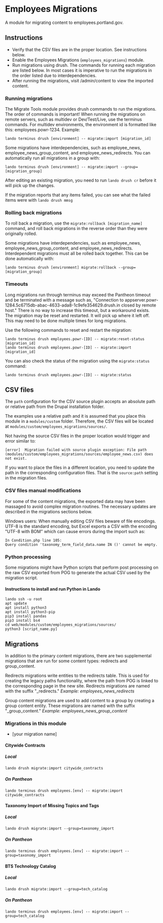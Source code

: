 # Employees Migrations

A module for migrating content to employees.portland.gov.

## Instructions

- Verify that the CSV files are in the proper location. See instructions below.
- Enable the Employees Migrations (`employees_migrations`) module.
- Run migrations using drush. The commands for running each migration are listed below. In most cases it is imperative to run the migrations in the order listed due to interdependencies.
- After running the migrations, visit /admin/content to view the imported content.

### Running migrations

The Migrate Tools module provides drush commands to run the migrations. The order of commands is important! When running the migrations on remote servers, such as multidev or Dev/Test/Live, use the terminus commands. For multidev environments, the environment id is formatted like this: employees.powr-1234. Example:

```
lando terminus drush [environment] -- migrate:import [migration_id]
```

Some migrations have interdependencies, such as employee_news, employee_news_group_content, and employee_news_redirects. You can automatically run all migrations in a group with:

```
lando terminus drush [environment] -- migrate:import --group=[migration_group]
```

After editing an existing migration, you need to run `lando drush cr` before it will pick up the changes.

If the migration reports that any items failed, you can see what the failed items were with `lando drush mmsg`

### Rolling back migrations

To roll back a migration, use the `migrate:rollback [migration_name]` command, and roll back migrations in the reverse order than they were originally rolled.

Some migrations have interdependencies, such as employee_news, employee_news_group_content, and employee_news_redirects. Interdependent migrations must all be rolled back together. This can be done automatically with:

```
lando terminus drush [environment] migrate:rollback --group=[migration_group]
```

### Timeouts

Long migrations run through terminus may exceed the Pantheon timeout and be terminated with a message such as, "Connection to appserver.powr-1284.5c6715db-abac-4633-ada8-1c9efe354629.drush.in closed by remote host." There is no way to increase this timeout, but a workaround exists. The migration may be reset and restarted. It will pick up where it left off. This may need to be done multiple times for long migrations.

Use the following commands to reset and restart the migration:

```
lando terminus drush employees.powr-[ID] -- migrate:reset-status [migration_id]
lando terminus drush employees.powr-[ID] -- migrate:import [migration_id]
```

You can also check the status of the migration using the `migrate:status` command:

```
lando terminus drush employees.powr-[ID] -- migrate:status
```

## CSV files

The `path` configuration for the CSV source plugin accepts an absolute path or relative path from the Drupal installation folder.

The examples use a relative path and it is assumed that you place this module in a `modules/custom` folder. Therefore, the CSV files will be located at `modules/custom/employees_migrations/sources/`.

Not having the source CSV files in the proper location would trigger and error similar to:

```
[error]  Migration failed with source plugin exception: File path (modules/custom/employees_migrations/sources/employee_news.csv) does not exist.
```

If you want to place the files in a different location, you need to update the path in the corresponding configuration files. That is the `source:path` setting in the migration files.

### CSV files manual modifications

For some of the content migrations, the exported data may have been massaged to avoid complex migration routines. The necessary updates are described in the migrations sections below.

Windows users: When manually editing CSV files beware of file encodings. UTF-8 is the standard encoding, but Excel exports a CSV with the encoding "UTF-8 with BOM" which can cause errors during the import such as:

```
In Condition.php line 105:
Query condition 'taxonomy_term_field_data.name IN ()' cannot be empty.
```

### Python processing

Some migrations might have Python scripts that perform post processing on the raw CSV exported from POG to generate the actual CSV used by the migration script.

#### Instructions to install and run Python in Lando

```
lando ssh -u root
apt update
apt install python3
apt install python3-pip
pip3 install pandas
pip3 install bs4
cd web/modules/custom/employees_migrations/sources/
python3 [script_name.py]
```

## Migrations

In addition to the primary content migrations, there are two supplemental migrations that are run for some content types: redirects and group_content.

Redirects migrations write entities to the redirects table. This is used for creating the legacy paths functionality, where the path from POG is linked to the corresponding page in the new site. Redirects migrations are named with the suffix "_redirects." *Example: employees_news_redirects*

Group content migrations are used to add content to a group by creating a group content entity. These migrations are named with the suffix "_group_content." *Example: employees_news_group_content*

### Migrations in this module

- [your migration name]

#### Citywide Contracts
##### Local
```
lando drush migrate:import citywide_contracts
```
##### On Pantheon
```
lando terminus drush employees.[env] -- migrate:import citywide_contracts
```

#### Taxonomy Import of Missing Topics and Tags
##### Local
```
lando drush migrate:import --group=taxonomy_import
```
##### On Pantheon
```
lando terminus drush employees.[env] -- migrate:import --group=taxonomy_import
```

#### BTS Technology Catalog
##### Local
```
lando drush migrate:import --group=tech_catalog
```
##### On Pantheon
```
lando terminus drush employees.[env] -- migrate:import --group=tech_catalog
```

